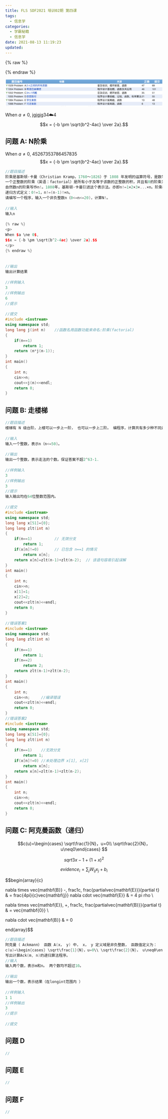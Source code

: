 ```yaml
---
title: FLS SDF2021 培训02期 第四课
tags:
  - 信息学
categories:
  - 学霸秘籍
  - 信息学
date: 2021-08-13 11:19:23
updated:
---
```

{% raw %}
<script>
MathJax = {
  tex: {
    inlineMath: [['$', '$'], ['\\(', '\\)']]
  },
  svg: {
    fontCache: 'global'
  }
};
</script>
<script type="text/javascript" id="MathJax-script" async
  src="https://cdn.jsdelivr.net/npm/mathjax@3/es5/tex-svg.js">
</script>
{% endraw %}

![ ](/images/0811.png)

When $a \ne 0$, jgjgjg34☁️4
$$x = {-b \pm \sqrt{b^2-4ac} \over 2a}.$$

## 问题 A: N阶乘

When $a \ne 0$, 45267353786457835
$$x = {-b \pm \sqrt{b^2-4ac} \over 2a}.$$ 

```cpp
//题目描述
阶乘是基斯顿·卡曼（Christian Kramp，1760～1826）于 1808 年发明的运算符号，是数学术语。
一个正整数的阶乘（英语：factorial）是所有小于及等于该数的正整数的积，并且有0的阶乘为1。
自然数n的阶乘写作n!。1808年，基斯顿·卡曼引进这个表示法。亦即n!=1×2×3×...×n。阶乘亦可以
递归方式定义：0!=1，n!=(n-1)!×n。
请编写一个程序，输入一个非负整数n（0<=n<=20)，计算N!。

//输入
输入n

{% raw %}
<p>
When $a \ne 0$,  
$$x = {-b \pm \sqrt{b^2-4ac} \over 2a}.$$
</p>
{% endraw %}


//输出
输出计算结果

//样例输入
3
//样例输出
6
//提示

//提交
#include <iostream>
using namespace std;
long long j(int n)    //函数名用函数功能来命名:阶乘(factorial)
{
    if(n==1)
        return 1;
    return (n*j(n-1));
}
int main()
{
    int n;
    cin>>n;
    cout<<j(n)<<endl;
    return 0;
}

```

## 问题 B: 走楼梯

```cpp
//题目描述
楼梯有 N 级台阶，上楼可以一步上一阶， 也可以一步上二阶。 编程序，计算共有多少种不同走法?

//输入
输入一个整数，表示n（n<=50)。

//输出
输出一个整数，表示走法的个数。保证答案不超2^63-1.

//样例输入
3
//样例输出
3
//提示
输入输出均在64位整数范围内。

//提交
#include <iostream>
using namespace std;
long long x[51]={0};
long long zlt(int n)
{
    if(n==1)          // 无效分支
        return 1;
    if(x[n]!=0)       // 已包含 n==1 的情况
        return x[n];
    return x[n]=zlt(n-1)+zlt(n-2);  // 该语句容易引起误解
}
int main()
{
    int n;
    cin>>n;
    x[1]=1;
    x[2]=2;
    cout<<zlt(n)<<endl;   
    return 0;
}

//错误答案1
#include <iostream>
using namespace std;
long long zlt(int n)
{
    if(n==1)
        return 1;
    if(n==2)
        return 2;
    return zlt(n-1)+zlt(n-2);
}
int main()
{
    int n;
    cin<<n;     //编译错误
    cout<<zlt(n)<<endl;   
    return 0;
}
//错误答案2
#include <iostream>
using namespace std;
long long x[51]={0};
long long zlt(int n)
{
    if(n==1)    //无效分支
        return 1;
    if(x[n]!=0) //未处理边界 x[1], x[2]
        return x[n];
    return x[n]=zlt(n-1)+zlt(n-2);
}
int main()
{
    int n;
    cin>>n;
    cout<<zlt(n)<<endl;   
    return 0;
}

```

## 问题 C: 阿克曼函数（递归）

$$c(u)=\begin{cases} \sqrt\frac{1}{N}，u=0\\ \sqrt\frac{2}{N}， u\neq0\end{cases}  $$

$$sqrt{3x-1}+(1+x)^2$$

$$ evidence_{i}=\sum_{j}W_{ij}x_{j}+b_{i} $$

$$begin{array}{c}

nabla times vec{mathbf{B}} -, frac1c, frac{partialvec{mathbf{E}}}{partial t} &
= frac{4pi}{c}vec{mathbf{j}}    nabla cdot vec{mathbf{E}} & = 4 pi rho \\

nabla times vec{mathbf{E}}, +, frac1c, frac{partialvec{mathbf{B}}}{partial t} & = vec{mathbf{0}} \\

nabla cdot vec{mathbf{B}} & = 0

end{array}$$

```cpp
//题目描述
阿克曼（ Ackmann） 函数 A(x， y) 中， x， y 定义域是非负整数， 函数值定义为：
c(u)=\begin{cases} \sqrt\frac{1}{N}，u=0\\ \sqrt\frac{2}{N}， u\neq0\end{cases}  
写出计算Ack(m, n)的递归算法程序。
//输入
输入两个数，表示m和n。 两个数均不超过10。

//输出
输出一个数，表示结果（在longint范围内 ）

//样例输入
1 1
//样例输出
3
//提示

//提交

```

## 问题 D

```cpp
//
```

## 问题 E

```cpp
//
```

## 问题 F

```cpp
//
```
